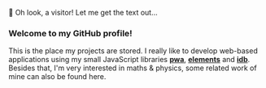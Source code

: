 👋 Oh look, a visitor! Let me get the text out...

### Welcome to my GitHub profile!
This is the place my projects are stored.
I really like to develop web-based applications using my small JavaScript libraries **[pwa](https://github.com/ljans/pwa)**, **[elements](https://github.com/ljans/elements)** and **[idb](https://github.com/ljans/idb)**.
Besides that, I'm very interested in maths & physics, some related work of mine can also be found here.
